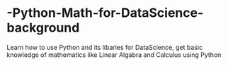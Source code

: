 # -Python-Math-for-DataScience-background
Learn how to use Python and its libaries for DataScience, get basic knowledge of mathematics like Linear Algabra and Calculus using Python
